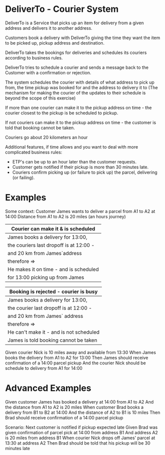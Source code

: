 DeliverTo - Courier System
====

DeliverTo is a Service that picks up an item for delivery from a given address and delivers it to another address.

Customers book a delivery with DeliverTo giving the time they want the item to be picked up, pickup address and destination.

DeliverTo takes the bookings for deliveries and schedules its couriers according to business rules.

DeliverTo tries to schedule a courier and sends a message back to the Customer with a confirmation or rejection.

The system schedules the courier with details of what address to pick up from, the time pickup was booked for and the address to delivery it to
(The mechanism for making the courier of the updates to their schedule is beyond the scope of this exercise)

If more than one courier can make it to the pickup address on time - the courier closest to the pickup is be scheduled to pickup.

If not couriers can make it to the pickup address on time - the customer is told that booking cannot be taken.

Couriers go about 20 kilometers an hour

Additional features, if time allows and you want to deal with more complicated business rules:

 - ETP's can be up to an hour later than the customer requests.
 - Customer gets notified if their pickup is more than 30 minutes late.
 - Couriers confirm picking up (or failure to pick up) the parcel, delivering (or failing).


Examples
===

Some context: 
Customer James wants to deliver a parcel from A1 to A2 at 14:00
Distance from A1 to A2 is 20 miles (an hours journey)


| Courier can make it  & is scheduled     | 
|-----------------------------------------| 
| James books a delivery for 13:00,       |  
| the couriers last dropoff is at 12:00 - |
| and 20 km from James`address            |
| therefore =>                            |
| He makes it on time - and is scheduled  |
| for 13:00 picking up from James         |


| Booking is rejected - courier is busy   | 
|-----------------------------------------|
| James books a delivery for 13:00,       |  
| the courier last dropoff is at 12:00 -  |
| and 20 km from James` address           |
| therefore =>                            |
| He can't make it - and is not scheduled |
| James is told booking cannot be taken   |

Given courier Nick is 10 miles away and available from 13:30
When James books the delivery from A1 to A2 for 13:00
Then James should receive confirmation of a 14:00 parcel pickup 
And the courier Nick should be schedule to delivery from A1 for 14:00

Advanced Examples
=================
Given customer James has booked a delivery at 14:00 from A1 to A2
And the distance from A1 to A2 is 20 miles
When customer Brad books a delivery from B1 to B2 at 14:00
And the distance of A2 to B1 is 10 miles
Then Brad should receive confirmation of a 14:00 parcel pickup

Scenario: Next customer is notified if pickup expected late
Given Brad was given confirmation of parcel pick at 14:00 from address B1
And address A2 is 20 miles from address B1
When courier Nick drops off James' parcel at 13:30 at address A2
Then Brad should be told that his pickup will be 30 minutes late

